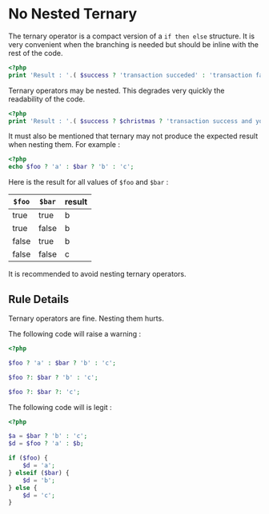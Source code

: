 <!-- Good Practices -->
# No Nested Ternary

The ternary operator is a compact version of a `if then else` structure. It is very convenient when the branching is needed but should be inline with the rest of the code.

```php
<?php
print 'Result : '.( $success ? 'transaction succeded' : 'transaction failed');

```
Ternary operators may be nested. This degrades very quickly the readability of the code.

```php
<?php
print 'Result : '.( $success ? $christmas ? 'transaction success and you get a gift' : 'transaction success' : 'transaction failed');

```

It must also be mentioned that ternary may not produce the expected result when nesting them. For example : 

```php
<?php
echo $foo ? 'a' : $bar ? 'b' : 'c';

```

Here is the result for all values of `$foo` and `$bar` : 

| `$foo` | `$bar` | result |
|--------|--------|--------|
| true   | true   | b      | 
| true   | false  | b      | 
| false  | true   | b      | 
| false  | false  | c      | 

It is recommended to avoid nesting ternary operators. 

## Rule Details

Ternary operators are fine. Nesting them hurts. 

The following code will raise a warning : 

```php
<?php

$foo ? 'a' : $bar ? 'b' : 'c';

$foo ?: $bar ? 'b' : 'c';

$foo ?: $bar ?: 'c';

```

The following code will is legit : 

```php
<?php

$a = $bar ? 'b' : 'c';
$d = $foo ? 'a' : $b;

if ($foo) {
	$d = 'a';
} elseif ($bar) {
	$d = 'b';
} else {
	$d = 'c';
}

```


